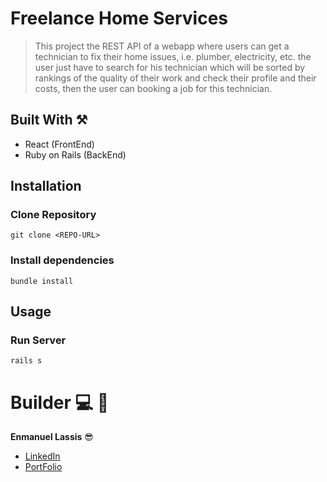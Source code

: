 # Freelance Home Services

> This project the REST API of a webapp where users can get a technician to fix their home issues, i.e. plumber, electricity, etc. the user just have to search for his technician which will be sorted by rankings of the quality of their work and check their profile and their costs, then the user can booking a job for this technician.

## Built With ⚒️
- React (FrontEnd)
- Ruby on Rails (BackEnd)

## Installation

### Clone Repository

```
git clone <REPO-URL>
```
### Install dependencies

```
bundle install
```
## Usage

### Run Server

```
rails s
```

# Builder 💻 🔨

**Enmanuel Lassis** 😎

- [LinkedIn](https://www.linkedin.com/in/enmanuel-lassis-pe%C3%B1a/)
- [PortFolio](https://elassis.github.io/mobile_version_portfolio/)

